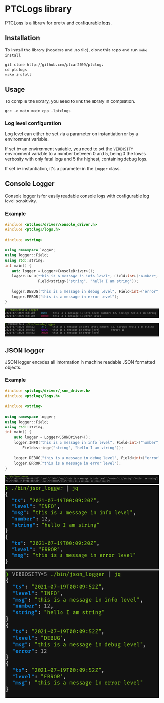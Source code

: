 # PTCLogs library

PTCLogs is a library for pretty and configurable logs.

## Installation
To install the library (headers and .so file), clone this repo and run `make install`.

```
git clone http://github.com/ptcar2009/ptclogs
cd ptclogs
make install
```
## Usage

To compile the library, you need to link the library in compilation.
```
gcc -o main main.cpp -lptclogs
```

### Log level configuration
Log level can either be set via a parameter on instantiation or by a environment variable.

If set by an environment variable, you need to set the `VERBOSITY` environment variable to a number between 0 and 5, being 0 the lowes verbosity with only fatal logs and 5 the highest, containing debug logs.

If set by instantiation, it's a parameter in the `Logger` class.

## Console Logger

Console logger is for easily readable console logs with configurable log level sensitivity.
### Example
```cpp
#include <ptclogs/driver/console_driver.h>
#include <ptclogs/logs.h>

#include <string>

using namespace logger;
using logger::Field;
using std::string;
int main() {
   auto logger = Logger<ConsoleDriver>();
   logger.INFO("this is a message in info level", Field<int>("number", 12),
               Field<string>("string", "hello I am string"));

   logger.DEBUG("this is a message in debug level", Field<int>("error", 12));
   logger.ERROR("this is a message in error level");
}

```
![info console](./img/console_logger_info.png)

![debug console](./img/console_logger_debug.png)


## JSON logger
JSON logger encodes all information in machine readable JSON formatted objects.
### Example

```cpp
#include <ptclogs/driver/json_driver.h>
#include <ptclogs/logs.h>

#include <string>

using namespace logger;
using logger::Field;
using std::string;
int main() {
    auto logger = Logger<JSONDriver>();
    logger.INFO("this is a message in info level", Field<int>("number", 12),
		Field<string>("string", "hello I am string"));

    logger.DEBUG("this is a message in debug level", Field<int>("error", 12));
    logger.ERROR("this is a message in error level");
}

```

![info json](./img/json_info.png)
![info json jq](./img/json_info_jq.png)
![debug json jq](./img/json_debug_jq.png)
